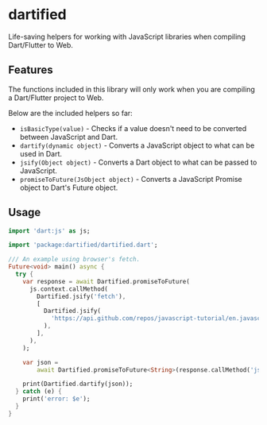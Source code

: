 # dartified

Life-saving helpers for working with JavaScript libraries when compiling Dart/Flutter to Web.

## Features

The functions included in this library will only work when you are compiling a Dart/Flutter project to Web.

Below are the included helpers so far:

- `isBasicType(value)` - Checks if a value doesn't need to be converted between JavaScript and Dart.
- `dartify(dynamic object)` - Converts a JavaScript object to what can be used in Dart.
- `jsify(Object object)` - Converts a Dart object to what can be passed to JavaScript.
- `promiseToFuture(JsObject object)` - Converts a JavaScript Promise object to Dart's Future object.

## Usage

```dart
import 'dart:js' as js;

import 'package:dartified/dartified.dart';

/// An example using browser's fetch.
Future<void> main() async {
  try {
    var response = await Dartified.promiseToFuture(
      js.context.callMethod(
        Dartified.jsify('fetch'),
        [
          Dartified.jsify(
            'https://api.github.com/repos/javascript-tutorial/en.javascript.info/commits',
          ),
        ],
      ),
    );

    var json =
        await Dartified.promiseToFuture<String>(response.callMethod('json'));

    print(Dartified.dartify(json));
  } catch (e) {
    print('error: $e');
  }
}
```
